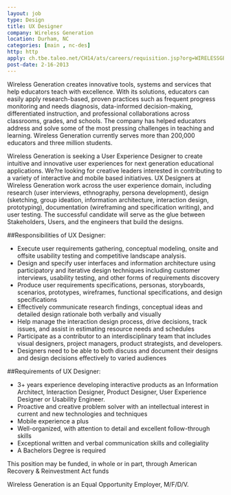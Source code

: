 ```yaml
---
layout: job
type: Design
title: UX Designer
company: Wireless Generation
location: Durham, NC
categories: [main , nc-des]
http: http
apply: ch.tbe.taleo.net/CH14/ats/careers/requisition.jsp?org=WIRELESSGENERATION&cws=1&rid=2729&source=WorkCreative.net
post-date: 2-16-2013
---
```


Wireless Generation creates innovative tools, systems and services that help educators teach with excellence. With its solutions, educators can easily apply research-based, proven practices such as frequent progress monitoring and needs diagnosis, data-informed decision-making, differentiated instruction, and professional collaborations across classrooms, grades, and schools. The company has helped educators address and solve some of the most pressing challenges in teaching and learning. Wireless Generation currently serves more than 200,000 educators and three million students.

Wireless Generation is seeking a User Experience Designer to create intuitive and innovative user experiences for next generation educational applications. We?re looking for creative leaders interested in contributing to a variety of interactive and mobile based initiatives. UX Designers at Wireless Generation work across the user experience domain, including research (user interviews, ethnography, persona development), design (sketching, group ideation, information architecture, interaction design, prototyping), documentation (wireframing and specification writing), and user testing. The successful candidate will serve as the glue between Stakeholders, Users, and the engineers that build the designs.

##Responsibilities of UX Designer:

* Execute user requirements gathering, conceptual modeling, onsite and offsite usability testing and competitive landscape analysis.
* Design and specify user interfaces and information architecture using participatory and iterative design techniques including customer interviews, usability testing, and other forms of requirements discovery
* Produce user requirements specifications, personas, storyboards, scenarios, prototypes, wireframes, functional specifications, and design specifications
* Effectively communicate research findings, conceptual ideas and detailed design rationale both verbally and visually
* Help manage the interaction design process, drive decisions, track issues, and assist in estimating resource needs and schedules
* Participate as a contributor to an interdisciplinary team that includes visual designers, project managers, product strategists, and developers.
* Designers need to be able to both discuss and document their designs and design decisions effectively to varied audiences

##Requirements of UX Designer:

* 3+ years experience developing interactive products as an Information Architect, Interaction Designer, Product Designer, User Experience Designer or Usability Engineer.
* Proactive and creative problem solver with an intellectual interest in current and new technologies and techniques
* Mobile experience a plus
* Well-organized, with attention to detail and excellent follow-through skills
* Exceptional written and verbal communication skills and collegiality
* A Bachelors Degree is required

This position may be funded, in whole or in part, through American Recovery & Reinvestment Act funds

Wireless Generation is an Equal Opportunity Employer, M/F/D/V.